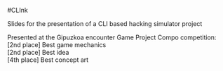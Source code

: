 #CLInk

Slides for the presentation of a CLI based hacking simulator project

Presented at the Gipuzkoa encounter Game Project Compo competition:  
[2nd place] Best game mechanics  
[2nd place] Best idea  
[4th place] Best concept art  
